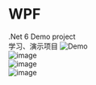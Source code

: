 # WPF
.Net 6 Demo project 
<br/>
学习、演示项目
![Demo](https://github.com/qiqiqiyaya/WPF/assets/37217632/c9c283a5-75d6-42de-b999-f996aefd3eff)
<br/>
![image](https://github.com/qiqiqiyaya/WPF/assets/37217632/09cffa62-8343-48f3-bd9c-1ebc92cfc5ab)
<br/>
![image](https://github.com/qiqiqiyaya/WPF/assets/37217632/8ab1ab5a-d104-48d0-b3a0-d6cb77fc4808)
<br/>
![image](https://github.com/qiqiqiyaya/WPF/assets/37217632/2aa42ef2-364a-4750-abf7-44ad8f7535f3)
